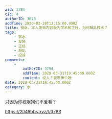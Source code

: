 ```yaml
---
aid: 3784
cid: 4
authorID: 3678
addTime: 2020-03-28T13:15:00.000Z
title: 投诉，本人发帖内容极为学术和正经，为何胡乱转水？
tags:
    - 转水
    - 发帖
    - 正经
    - 胡乱
    - 投诉
comments:
    -
        authorID: 3794
        addTime: 2020-03-31T19:45:00.000Z
        content: 没人？我来捧个场
date: 2020-03-31T19:45:00.000Z
category: 水
---
```


只因为你权限狗们不爱看？

https://2049bbs.xyz/t/3783
